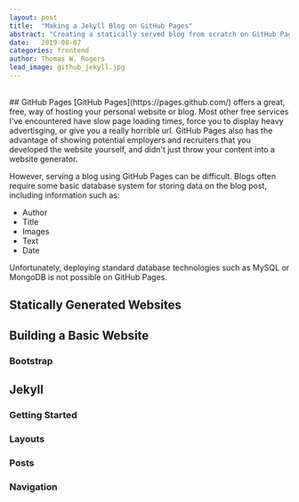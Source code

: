 ```yaml
---
layout: post
title:  "Making a Jekyll Blog on GitHub Pages"
abstract: "Creating a statically served blog from scratch on GitHub Pages can be tricky for a beginner in HTML/CSS. Here's my experience on how I dealt with it."
date:   2019-08-07
categories: frontend
author: Thomas W. Rogers
lead_image: github_jekyll.jpg
---
```

<br>
## GitHub Pages
[GitHub Pages](https://pages.github.com/) offers a great, free, way of hosting your personal website or blog. Most other free services I've encountered have slow page loading times, 
force you to display heavy advertisging, or give you a really horrible url. GitHub Pages also has the advantage of showing potential employers and recruiters 
that you developed the website yourself, and didn't just throw your content into a website generator.

However, serving a blog using GitHub Pages can be difficult. Blogs often require some basic database system for storing data on the blog post, including information such as:

* Author
* Title
* Images
* Text
* Date

Unfortunately, deploying standard database technologies such as MySQL or MongoDB is not possible on GitHub Pages.

## Statically Generated Websites

## Building a Basic Website

### Bootstrap

## Jekyll
### Getting Started
### Layouts
### Posts
### Navigation
